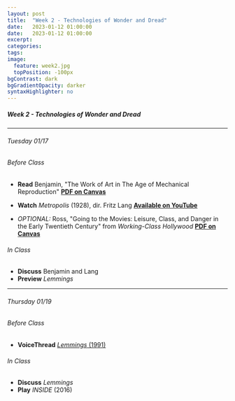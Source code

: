 ```yaml
---
layout: post
title:  "Week 2 - Technologies of Wonder and Dread"
date:   2023-01-12 01:00:00
date:   2023-01-12 01:00:00
excerpt: 
categories:
tags:
image:
  feature: week2.jpg
  topPosition: -100px
bgContrast: dark
bgGradientOpacity: darker
syntaxHighlighter: no
---
```


##### **Week 2 - Technologies of Wonder and Dread**

---

###### Tuesday 01/17 

###### *Before Class*
- **Read** Benjamin, "The Work of Art in The Age of Mechanical Reproduction" [**PDF on Canvas**](https://uncch.instructure.com/courses/17305/files/folder/Readings?preview=2619201)
- **Watch** *Metropolis* (1928), dir. Fritz Lang [**Available on YouTube**](https://www.youtube.com/watch?v=2i_31SFY34g)

- *OPTIONAL:* Ross, "Going to the Movies: Leisure, Class, and Danger in the Early Twentieth Century" from *Working-Class Hollywood* [**PDF on Canvas**](https://uncch.instructure.com/courses/17305/files/folder/Readings?preview=2619303)

###### *In Class*
- **Discuss** Benjamin and Lang
- **Preview** *Lemmings*

---

###### Thursday 01/19 

###### *Before Class*
- **VoiceThread** [*Lemmings* (1991)](https://www.youtube.com/watch?v=xB94GO6KYeg)

###### *In Class*
- **Discuss** *Lemmings*
- **Play** *INSIDE* (2016) 

